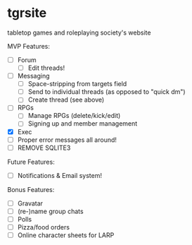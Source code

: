 # tgrsite
tabletop games and roleplaying society's website

MVP Features:
* [ ] Forum
  * [ ] Edit threads!
* [ ] Messaging
  * [ ] Space-stripping from targets field
  * [ ] Send to individual threads (as opposed to "quick dm")
  * [ ] Create thread (see above)
* [ ] RPGs
  * [ ] Manage RPGs (delete/kick/edit)
  * [ ] Signing up and member management
* [x] Exec
* [ ] Proper error messages all around!
* [ ] REMOVE SQLITE3

Future Features:
* [ ] Notifications & Email system!

Bonus Features:
* [ ] Gravatar
* [ ] \(re-\)name group chats
* [ ] Polls
* [ ] Pizza/food orders
* [ ] Online character sheets for LARP
